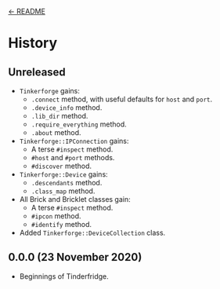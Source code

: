[← README](README.md)

# History

## Unreleased

* `Tinkerforge` gains:
    * `.connect` method, with useful defaults for `host` and `port`.
    * `.device_info` method.
    * `.lib_dir` method.
    * `.require_everything` method.
    * `.about` method.
* `Tinkerforge::IPConnection` gains:
    * A terse `#inspect` method.
    * `#host` and `#port` methods.
    * `#discover` method.
* `Tinkerforge::Device` gains:
    * `.descendants` method.
    * `.class_map` method.
* All Brick and Bricklet classes gain:
    * A terse `#inspect` method.
    * `#ipcon` method.
    * `#identify` method.
* Added `Tinkerforge::DeviceCollection` class.

## 0.0.0 (23 November 2020)

 * Beginnings of Tinderfridge.
